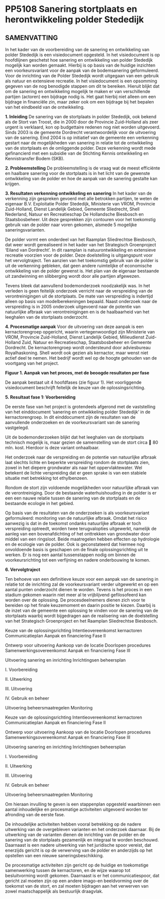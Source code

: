 # PP5108 Sanering stortplaats en herontwikkeling polder Stededijk 

## SAMENVATTING 

In het kader van de voorbereiding van de sanering en ontwikkeling van polder Stededijk is een visiedocument opgesteld. In het visiedocument is op hoofdlijnen geschetst hoe sanering en ontwikkeling van polder Stededijk mogelijk kan worden gemaakt. Hierbij is op basis van de huidige inzichten een voorkeursvariant voor de aanpak van de bodemsanering geformuleerd. Voor de inrichting van de Polder Stededijk wordt uitgegaan van een gebruik als natuur en extensieve recreatie. In het visiedocument is een opsomming gegeven van de nog benodigde stappen om dit te bereiken. Hieruit blijkt dat om de sanering en ontwikkeling mogelijk te maken er van verschillende partijen (actoren) een bijdrage nodig is. Het gaat hierbij niet alleen om een bijdrage in financiële zin, maar zeker ook om een bijdrage bij het bepalen van het eindbeeld van de ontwikkeling. 

**1. Inleiding** De sanering van de stortplaats in polder Stededijk, ook bekend als de Stort van Troost, die in 2000 door de Provincie Zuid-Holland als zeer urgent is verklaard, kon op budgettaire redenen nog niet worden uitgevoerd. Sinds 2003 is de gemeente Dordrecht verantwoordelijk voor de uitvoering van de sanering. Eind 2004 is op initiatief van de gemeente een verkenning gestart naar de mogelijkheden van sanering in relatie tot de ontwikkeling van de stortplaats en de omliggende polder. Deze verkenning wordt mede gefinancierd met een subsidie van de Stichting Kennis ontwikkeling en Kennistransfer Bodem (SKB). 

**2. Probleemstelling** De probleemstelling is de vraag wat de meest efficiënte en haalbare sanering voor de stortplaats is in het licht van de gewenste ontwikkeling van de polder en hoe de aanpak van de sanering gestalte kan krijgen. 

**3. Resultaten verkenning ontwikkeling en sanering** In het kader van de verkenning zijn gespreken gevoerd met alle betrokken partijen, te weten de eigenaar B.V. Exploitatie Polder Stededijk, Ministerie van VROM, Provincie Zuid-Holland, Dienst Landelijk Gebied, Gemeente Sliedrecht, Shell Nederland, Natuur en Recreatieschap De Hollandsche Biesbosch en Staatsbosbeheer. Uit deze gesprekken zijn contouren voor het toekomstig gebruik van de polder naar voren gekomen, alsmede 5 mogelijke saneringsvarianten. 

De polder vormt een onderdeel van het Raamplan Sliedrechtse Biesbosch, dat weer wordt gerealiseerd in het kader van het Strategisch Groenproject ‘Eiland van Dordrecht’. In dit raamplan is natuurontwikkeling en extensieve recreatie voorzien voor de polder. Deze doelstelling is uitgangspunt voor het vervolgtraject. Ten aanzien van het toekomstig gebruik van de polder is uit de verkenning gebleken, dat geen andere ruimtelijke of economische ontwikkeling van de polder gewenst is. Het plan van de eigenaar bestaande uit zandwinning en slibberging wordt door alle partijen afgewezen. 

Tevens bleek dat aanvullend bodemonderzoek noodzakelijk was. In het verleden is geen feitelijk onderzoek verricht naar de verspreiding van de verontreinigingen uit de stortplaats. De mate van verspreiding is indertijd alleen op basis van modelberekeningen bepaald. Naast onderzoek naar de verspreiding is in 2005 onderzoek uitgevoerd naar de potentie van natuurlijke afbraak van verontreinigingen en is de haalbaarheid van het leeghalen van de stortplaats onderzocht. 

**4. Procesmatige aanpak** Voor de uitvoering van deze aanpak is een kernactorengroep opgericht, waarin vertegenwoordigd zijn Ministerie van VROM, Provincie Zuid-Holland, Dienst Landelijk Gebied, Milieudienst Zuid-Holland Zuid, Natuur en Recreatieschap, Staatsbosbeheer en Gemeente Dordrecht. De kernactorengroep wordt ondersteund door adviesbureau Royalhaskoning. Shell wordt ook gezien als kernactor, maar wenst niet actief deel te nemen. Het bedrijf wordt wel op de hoogte gehouden van de voortgang van het project. 


**Figuur 1. Aanpak van het proces, met de beoogde resultaten per fase** 

De aanpak bestaat uit 4 hoofdfases (zie figuur 1). Het voorliggende visiedocument beschrijft feitelijk de keuze van de oplossingsrichting. 

**5. Resultaat fase 1: Voorbereiding** 

De eerste fase van het project is grotendeels afgerond met de vaststelling van het einddocument ‘sanering en ontwikkeling polder Stededijk’ in de kernactorengroep. In dit einddocument zijn de resultaten van de aanvullende onderzoeken en de voorkeursvariant van de sanering vastgelegd. 

Uit de bodemonderzoeken blijkt dat het leeghalen van de stortplaats technisch mogelijk is, maar gezien de samenstelling van de stort circa  80 mln. kost. Hierdoor is deze variant onhaalbaar. 

Het onderzoek naar de verspreiding en de potentie van natuurlijke afbraak laat slechts lichte en beperkte verspreiding rondom de stortplaats zien, zowel in het diepere grondwater als naar het oppervlaktewater. Wel betekent de lichte verspreiding dat er geen sprake is van een stabiele situatie met betrekking tot ethylbenzeen. 

Rondom de stort zijn voldoende mogelijkheden voor natuurlijke afbraak van de verontreiniging. Door de bestaande waterhuishouding in de polder is er een een nauwe relatie tussen de sanering van de stortplaats en de bestaande ecologie in het gebied. 

Op basis van de resultaten van de onderzoeken is als voorkeursvariant geformuleerd: monitoring van de natuurlijke afbraak. Omdat het risico aanwezig is dat in de toekomst ondanks natuurlijke afbraak er toch verspreiding optreedt, worden twee terugvalopties uitgewerkt, namelijk de aanleg van een bovenafdichting of het onttrekken van grondwater door middel van een ringsloot. Beide maatregelen hebben effecten op hydrologie en de ecologie van de polder. Ook is geconstateerd dat hiermee nog onvoldoende basis is geschapen om de finale oplossingsrichting uit te werken. Er is nog een aantal tussenstappen nodig om binnen de voorkeursrichting tot een verfijning en nadere onderbouwing te komen. 

**6. Vervolgtraject** 

Ten behoeve van een definitieve keuze voor een aanpak van de sanering in relatie tot de inrichting zal de voorkeursvariant verder uitgewerkt en op een aantal punten onderzocht dienen te worden. Tevens is het proces in een stadium gekomen waarin niet meer al te vrijblijvend gefilosofeerd kan worden over de oplossing. De procesdeelnemers dienen zich voor te bereiden op het finale keuzemoment en daarin positie te kiezen. Daarbij is de inzet van de gemeente een oplossing te vinden voor de sanering van de stortplaats waarbij wordt bijgedragen aan de realisering van de doelstelling van het Strategisch Groenproject en het Raamplan Sliedrechtse Biesbosch. 

 Keuze van de oplossingsrichting Intentieovereenkomst kernactoren Communicatieplan Aanpak en financiering Fase II 

 Ontwerp voor uitvoering Aankoop van de locatie Doorlopen procedures Samenwerkingsovereenkomst Aanpak en financiering Fase III 

 Uitvoering sanering en inrichting Inrichtingsen beheersplan 

 I. Voorbereiding 

 II. Uitwerking 

 III. Uitvoering 

 IV. Gebruik en beheer 

 Uitvoering beheersmaatregelen Monitoring 

 Keuze van de oplossingsrichting Intentieovereenkomst kernactoren Communicatieplan Aanpak en financiering Fase II 

 Ontwerp voor uitvoering Aankoop van de locatie Doorlopen procedures Samenwerkingsovereenkomst Aanpak en financiering Fase III 

 Uitvoering sanering en inrichting Inrichtingsen beheersplan 

 I. Voorbereiding 

 II. Uitwerking 

 III. Uitvoering 

 IV. Gebruik en beheer 

 Uitvoering beheersmaatregelen Monitoring 


Om hieraan invulling te geven is een stappenplan opgesteld waarbinnen een aantal inhoudelijke en procesmatige activiteiten uitgevoerd worden ter afronding van de eerste fase. 

De inhoudelijke activiteiten hebben vooral betrekking op de nadere uitwerking van de overgebleven varianten en het onderzoek daarnaar. Bij de uitwerking van de varianten dienen de inrichting van de polder en de sanering van de stortplaats gezamenlijk en integraal te worden beschouwd. Daarnaast is een nadere uitwerking van het juridische spoor vereist, dat enerzijds gericht is op de verwerving van de polder en anderzijds op het opstellen van een nieuwe saneringsbeschikking. 

De procesmatige activiteiten zijn gericht op de huidige en toekomstige samenwerking tussen de kernactoren, en de wijze waarop tot besluitvorming wordt gekomen. Daarnaast is er het communicatiespoor, dat gericht zal moeten zijn op een andere imago-en beeldvorming over de toekomst van de stort, en zal moeten bijdragen aan het verwerven van zowel maatschappelijk als bestuurlijk draagvlak. 


